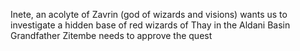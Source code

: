 Inete, an acolyte of Zavrin (god of wizards and visions) wants us to investigate a hidden base of red wizards of Thay in the Aldani Basin
Grandfather Zitembe needs to approve the quest
